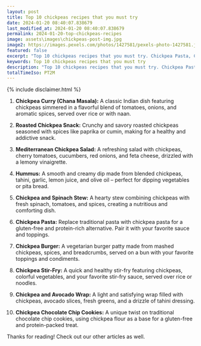 ```yaml
---
layout: post
title: Top 10 chickpeas recipes that you must try
date: 2024-01-20 08:40:07.838679
last_modified_at: 2024-01-20 08:40:07.838679
permalink: 2024-01-20-top-chickpeas-recipes
image: assets\images\chickpeas-post-img.jpg
image2: https://images.pexels.com/photos/1427581/pexels-photo-1427581.jpeg?auto=compress&cs=tinysrgb&h=650&w=940
featured: false
excerpt: "Top 10 chickpeas recipes that you must try. Chickpea Pasta, Chickpea Burger, Hummus made it to our top 10 list. Click to see if your favourite chickpea recipe made it in top 10"
keywords: Top 10 chickpeas recipes that you must try
description: "Top 10 chickpeas recipes that you must try. Chickpea Pasta, Chickpea Burger, Hummus made it to our top 10 list. Click to see if your favourite chickpea recipe made it in top 10"
totalTimeIso: PT2M
---
```

{% include disclaimer.html %}


1. **Chickpea Curry (Chana Masala):**
   A classic Indian dish featuring chickpeas simmered in a flavorful blend of tomatoes, onions, and aromatic spices, served over rice or with naan.

2. **Roasted Chickpea Snack:**
   Crunchy and savory roasted chickpeas seasoned with spices like paprika or cumin, making for a healthy and addictive snack.

3. **Mediterranean Chickpea Salad:**
   A refreshing salad with chickpeas, cherry tomatoes, cucumbers, red onions, and feta cheese, drizzled with a lemony vinaigrette.

4. **Hummus:**
   A smooth and creamy dip made from blended chickpeas, tahini, garlic, lemon juice, and olive oil – perfect for dipping vegetables or pita bread.

5. **Chickpea and Spinach Stew:**
   A hearty stew combining chickpeas with fresh spinach, tomatoes, and spices, creating a nutritious and comforting dish.

6. **Chickpea Pasta:**
   Replace traditional pasta with chickpea pasta for a gluten-free and protein-rich alternative. Pair it with your favorite sauce and toppings.

7. **Chickpea Burger:**
   A vegetarian burger patty made from mashed chickpeas, spices, and breadcrumbs, served on a bun with your favorite toppings and condiments.

8. **Chickpea Stir-Fry:**
   A quick and healthy stir-fry featuring chickpeas, colorful vegetables, and your favorite stir-fry sauce, served over rice or noodles.

9. **Chickpea and Avocado Wrap:**
   A light and satisfying wrap filled with chickpeas, avocado slices, fresh greens, and a drizzle of tahini dressing.

10. **Chickpea Chocolate Chip Cookies:**
    A unique twist on traditional chocolate chip cookies, using chickpea flour as a base for a gluten-free and protein-packed treat.

Thanks for reading! Check out our other articles as well.